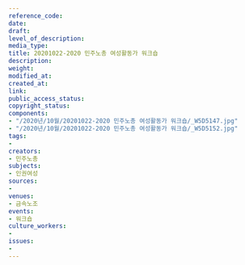 ```yaml
---
reference_code: 
date: 
draft: 
level_of_description: 
media_type: 
title: 20201022-2020 민주노총 여성활동가 워크숍
description: 
weight: 
modified_at: 
created_at: 
link: 
public_access_status: 
copyright_status: 
components:
- "/2020년/10월/20201022-2020 민주노총 여성활동가 워크숍/_W5D5147.jpg"
- "/2020년/10월/20201022-2020 민주노총 여성활동가 워크숍/_W5D5152.jpg"
tags:
- 
creators:
- 민주노총
subjects:
- 인권여성
sources:
- 
venues:
- 금속노조
events:
- 워크숍
culture_workers:
- 
issues:
- 
---
```

